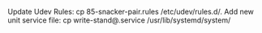 Update Udev Rules: cp 85-snacker-pair.rules /etc/udev/rules.d/. 
Add new unit service file: cp write-stand@.service /usr/lib/systemd/system/

